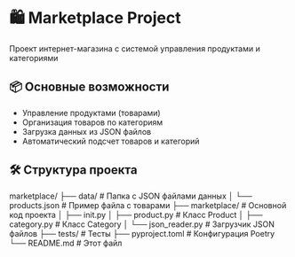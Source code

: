 # 🛍️ Marketplace Project

Проект интернет-магазина с системой управления продуктами и категориями

## 📦 Основные возможности

- Управление продуктами (товарами)
- Организация товаров по категориям
- Загрузка данных из JSON файлов
- Автоматический подсчет товаров и категорий

## 🛠️ Структура проекта
marketplace/
├── data/ # Папка с JSON файлами данных
│ └── products.json # Пример файла с товарами
├── marketplace/ # Основной код проекта
│ ├── init.py
│ ├── product.py # Класс Product
│ ├── category.py # Класс Category
│ └── json_reader.py # Загрузчик JSON файлов
├── tests/ # Тесты
├── pyproject.toml # Конфигурация Poetry
└── README.md # Этот файл
